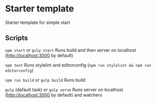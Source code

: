 # Starter template

Starter template for simple start

## Scripts

`npm start` or `gulp start`
Runs build and then server on localhost ([http://localhost:3000](http://localhost:3000) by default)

`npm test`
Runs stylelint and editorconfig (`npm run stylelint && npm run editorconfig`)

`npm run build` or `gulp build`
Runs build

`gulp` (dafault task) or `gulp serve`
Runs server on localhost ([http://localhost:3000](http://localhost:3000) by default) and watchers
